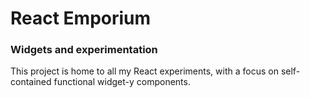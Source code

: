 # React Emporium
### Widgets and experimentation

This project is home to all my React experiments, with a focus on self-contained functional widget-y components.
